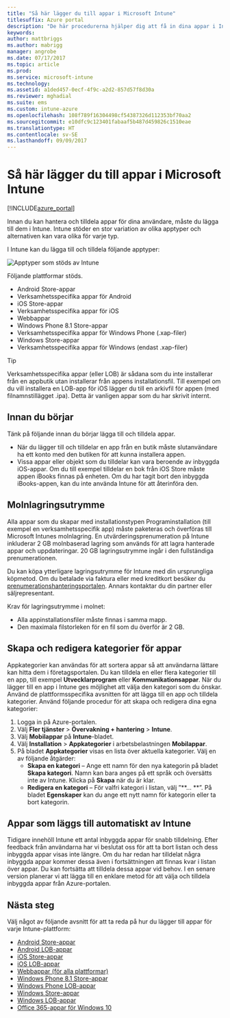 ```yaml
---
title: "Så här lägger du till appar i Microsoft Intune"
titlesuffix: Azure portal
description: "De här procedurerna hjälper dig att få in dina appar i Intune så att de är redo att tilldelas till användare och enheter. \""
keywords: 
author: mattbriggs
ms.author: mabrigg
manager: angrobe
ms.date: 07/17/2017
ms.topic: article
ms.prod: 
ms.service: microsoft-intune
ms.technology: 
ms.assetid: a1ded457-0ecf-4f9c-a2d2-857d57f8d30a
ms.reviewer: mghadial
ms.suite: ems
ms.custom: intune-azure
ms.openlocfilehash: 108f789f16304498cf54387326d112353bf70aa2
ms.sourcegitcommit: e10dfc9c123401fabaaf5b487d459826c1510eae
ms.translationtype: HT
ms.contentlocale: sv-SE
ms.lasthandoff: 09/09/2017
---
```

# <a name="how-to-add-an-app-to-microsoft-intune"></a>Så här lägger du till appar i Microsoft Intune

[!INCLUDE[azure_portal](./includes/azure_portal.md)]

Innan du kan hantera och tilldela appar för dina användare, måste du lägga till dem i Intune. Intune stöder en stor variation av olika apptyper och alternativen kan vara olika för varje typ.

I Intune kan du lägga till och tilldela följande apptyper:

![Apptyper som stöds av Intune](./media/app-types.png)

Följande plattformar stöds.

- Android Store-appar
- Verksamhetsspecifika appar för Android
- iOS Store-appar
- Verksamhetsspecifika appar för iOS
- Webbappar
- Windows Phone 8.1 Store-appar
- Verksamhetsspecifika appar för Windows Phone (.xap-filer)
- Windows Store-appar
- Verksamhetsspecifika appar för Windows (endast .xap-filer)

>[!TIP]
> Verksamhetsspecifika appar (eller LOB) är sådana som du inte installerar från en appbutik utan installerar från appens installationsfil. Till exempel om du vill installera en LOB-app för iOS lägger du till en arkivfil för appen (med filnamnstillägget .ipa). Detta är vanligen appar som du har skrivit internt.

## <a name="before-you-start"></a>Innan du börjar

Tänk på följande innan du börjar lägga till och tilldela appar.

- När du lägger till och tilldelar en app från en butik måste slutanvändare ha ett konto med den butiken för att kunna installera appen.
- Vissa appar eller objekt som du tilldelar kan vara beroende av inbyggda iOS-appar. Om du till exempel tilldelar en bok från iOS Store måste appen iBooks finnas på enheten. Om du har tagit bort den inbyggda iBooks-appen, kan du inte använda Intune för att återinföra den.

## <a name="cloud-storage-space"></a>Molnlagringsutrymme
Alla appar som du skapar med installationstypen Programinstallation (till exempel en verksamhetsspecifik app) måste paketeras och överföras till Microsoft Intunes molnlagring. En utvärderingsprenumeration på Intune inkluderar 2 GB molnbaserad lagring som används för att lagra hanterade appar och uppdateringar. 20 GB lagringsutrymme ingår i den fullständiga prenumerationen.

Du kan köpa ytterligare lagringsutrymme för Intune med din ursprungliga köpmetod.  Om du betalade via faktura eller med kreditkort besöker du [prenumerationshanteringsportalen](https://portal.office.com/adminportal/home?switchtomodern=true#/subscriptions).  Annars kontaktar du din partner eller säljrepresentant.

Krav för lagringsutrymme i molnet:

-   Alla appinstallationsfiler måste finnas i samma mapp.
-   Den maximala filstorleken för en fil som du överför är 2 GB.

## <a name="how-to-create-and-edit-categories-for-apps"></a>Skapa och redigera kategorier för appar

Appkategorier kan användas för att sortera appar så att användarna lättare kan hitta dem i företagsportalen. Du kan tilldela en eller flera kategorier till en app, till exempel **Utvecklarprogram** eller **Kommunikationsappar**.
När du lägger till en app i Intune ges möjlighet att välja den kategori som du önskar. Använd de plattformsspecifika avsnitten för att lägga till en app och tilldela kategorier. Använd följande procedur för att skapa och redigera dina egna kategorier:

1. Logga in på Azure-portalen.
2. Välj **Fler tjänster** > **Övervakning + hantering** > **Intune**.
3. Välj **Mobilappar** på **Intune**-bladet.
4. Välj **Installation** > **Appkategorier** i arbetsbelastningen **Mobilappar**.
5. På bladet **Appkategorier** visas en lista över aktuella kategorier. Välj en av följande åtgärder:
    - **Skapa en kategori** – Ange ett namn för den nya kategorin på bladet **Skapa kategori**. Namn kan bara anges på ett språk och översätts inte av Intune. Klicka på **Skapa** när du är klar.
    - **Redigera en kategori** – För valfri kategori i listan, välj ”**... **”. På bladet **Egenskaper** kan du ange ett nytt namn för kategorin eller ta bort kategorin.


## <a name="apps-added-automatically-by-intune"></a>Appar som läggs till automatiskt av Intune

Tidigare innehöll Intune ett antal inbyggda appar för snabb tilldelning. Efter feedback från användarna har vi beslutat oss för att ta bort listan och dess inbyggda appar visas inte längre.
Om du har redan har tilldelat några inbyggda appar kommer dessa även i fortsättningen att finnas kvar i listan över appar. Du kan fortsätta att tilldela dessa appar vid behov.
I en senare version planerar vi att lägga till en enklare metod för att välja och tilldela inbyggda appar från Azure-portalen.

## <a name="next-steps"></a>Nästa steg

Välj något av följande avsnitt för att ta reda på hur du lägger till appar för varje Intune-plattform:

- [Android Store-appar](store-apps-android.md)
- [Android LOB-appar](lob-apps-android.md)
- [iOS Store-appar](store-apps-ios.md)
- [iOS LOB-appar](lob-apps-ios.md)
- [Webbappar (för alla plattformar)](web-app.md)
- [Windows Phone 8.1 Store-appar](store-apps-windows-phone-8-1.md)
- [Windows Phone LOB-appar](lob-apps-windows-phone.md)
- [Windows Store-appar](store-apps-windows.md)
- [Windows LOB-appar](lob-apps-windows.md)
- [Office 365-appar för Windows 10](apps-add-office365.md)

